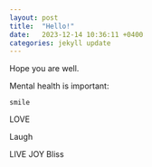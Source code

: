 ```yaml
---
layout: post
title:  "Hello!"
date:   2023-12-14 10:36:11 +0400
categories: jekyll update
---
```

Hope you are well.

Mental health is important:

`smile`

LOVE

Laugh

LIVE
  JOY
Bliss



[jekyll-docs]: https://jekyllrb.com/docs/home
[jekyll-gh]:   https://github.com/jekyll/jekyll
[jekyll-talk]: https://talk.jekyllrb.com/
